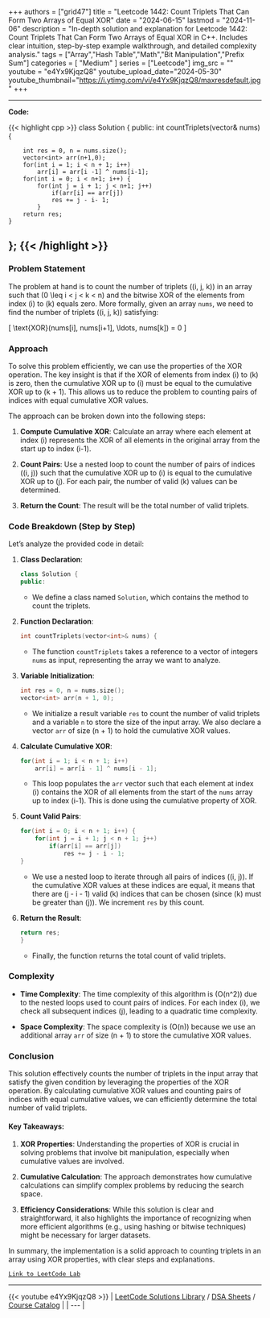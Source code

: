
+++
authors = ["grid47"]
title = "Leetcode 1442: Count Triplets That Can Form Two Arrays of Equal XOR"
date = "2024-06-15"
lastmod = "2024-11-06"
description = "In-depth solution and explanation for Leetcode 1442: Count Triplets That Can Form Two Arrays of Equal XOR in C++. Includes clear intuition, step-by-step example walkthrough, and detailed complexity analysis."
tags = ["Array","Hash Table","Math","Bit Manipulation","Prefix Sum"]
categories = [
    "Medium"
]
series = ["Leetcode"]
img_src = ""
youtube = "e4Yx9KjqzQ8"
youtube_upload_date="2024-05-30"
youtube_thumbnail="https://i.ytimg.com/vi/e4Yx9KjqzQ8/maxresdefault.jpg"
+++



---
**Code:**

{{< highlight cpp >}}
class Solution {
public:
    int countTriplets(vector<int>& nums) {

        int res = 0, n = nums.size();
        vector<int> arr(n+1,0);
        for(int i = 1; i < n + 1; i++)
            arr[i] = arr[i -1] ^ nums[i-1];
        for(int i = 0; i < n+1; i++) {
            for(int j = i + 1; j < n+1; j++)
                if(arr[i] == arr[j])
                res += j - i- 1;
            }
        return res;
    }
};
{{< /highlight >}}
---

### Problem Statement

The problem at hand is to count the number of triplets \((i, j, k)\) in an array such that \(0 \leq i < j < k < n\) and the bitwise XOR of the elements from index \(i\) to \(k\) equals zero. More formally, given an array `nums`, we need to find the number of triplets \((i, j, k)\) satisfying:

\[
\text{XOR}(nums[i], nums[i+1], \ldots, nums[k]) = 0
\]

### Approach

To solve this problem efficiently, we can use the properties of the XOR operation. The key insight is that if the XOR of elements from index \(i\) to \(k\) is zero, then the cumulative XOR up to \(i\) must be equal to the cumulative XOR up to \(k + 1\). This allows us to reduce the problem to counting pairs of indices with equal cumulative XOR values.

The approach can be broken down into the following steps:

1. **Compute Cumulative XOR**: Calculate an array where each element at index \(i\) represents the XOR of all elements in the original array from the start up to index \(i-1\).

2. **Count Pairs**: Use a nested loop to count the number of pairs of indices \((i, j)\) such that the cumulative XOR up to \(i\) is equal to the cumulative XOR up to \(j\). For each pair, the number of valid \(k\) values can be determined.

3. **Return the Count**: The result will be the total number of valid triplets.

### Code Breakdown (Step by Step)

Let’s analyze the provided code in detail:

1. **Class Declaration**:
   ```cpp
   class Solution {
   public:
   ```

   - We define a class named `Solution`, which contains the method to count the triplets.

2. **Function Declaration**:
   ```cpp
   int countTriplets(vector<int>& nums) {
   ```

   - The function `countTriplets` takes a reference to a vector of integers `nums` as input, representing the array we want to analyze.

3. **Variable Initialization**:
   ```cpp
   int res = 0, n = nums.size();
   vector<int> arr(n + 1, 0);
   ```

   - We initialize a result variable `res` to count the number of valid triplets and a variable `n` to store the size of the input array. We also declare a vector `arr` of size \(n + 1\) to hold the cumulative XOR values.

4. **Calculate Cumulative XOR**:
   ```cpp
   for(int i = 1; i < n + 1; i++)
       arr[i] = arr[i - 1] ^ nums[i - 1];
   ```

   - This loop populates the `arr` vector such that each element at index \(i\) contains the XOR of all elements from the start of the `nums` array up to index \(i-1\). This is done using the cumulative property of XOR.

5. **Count Valid Pairs**:
   ```cpp
   for(int i = 0; i < n + 1; i++) {
       for(int j = i + 1; j < n + 1; j++)
           if(arr[i] == arr[j])
               res += j - i - 1;
   }
   ```

   - We use a nested loop to iterate through all pairs of indices \((i, j)\). If the cumulative XOR values at these indices are equal, it means that there are \(j - i - 1\) valid \(k\) indices that can be chosen (since \(k\) must be greater than \(j\)). We increment `res` by this count.

6. **Return the Result**:
   ```cpp
   return res;
   }
   ```

   - Finally, the function returns the total count of valid triplets.

### Complexity

- **Time Complexity**: The time complexity of this algorithm is \(O(n^2)\) due to the nested loops used to count pairs of indices. For each index \(i\), we check all subsequent indices \(j\), leading to a quadratic time complexity.

- **Space Complexity**: The space complexity is \(O(n)\) because we use an additional array `arr` of size \(n + 1\) to store the cumulative XOR values.

### Conclusion

This solution effectively counts the number of triplets in the input array that satisfy the given condition by leveraging the properties of the XOR operation. By calculating cumulative XOR values and counting pairs of indices with equal cumulative values, we can efficiently determine the total number of valid triplets.

#### Key Takeaways:

1. **XOR Properties**: Understanding the properties of XOR is crucial in solving problems that involve bit manipulation, especially when cumulative values are involved.

2. **Cumulative Calculation**: The approach demonstrates how cumulative calculations can simplify complex problems by reducing the search space.

3. **Efficiency Considerations**: While this solution is clear and straightforward, it also highlights the importance of recognizing when more efficient algorithms (e.g., using hashing or bitwise techniques) might be necessary for larger datasets.

In summary, the implementation is a solid approach to counting triplets in an array using XOR properties, with clear steps and explanations.

[`Link to LeetCode Lab`](https://leetcode.com/problems/count-triplets-that-can-form-two-arrays-of-equal-xor/description/)

---
{{< youtube e4Yx9KjqzQ8 >}}
| [LeetCode Solutions Library](https://grid47.xyz/leetcode/) / [DSA Sheets](https://grid47.xyz/sheets/) / [Course Catalog](https://grid47.xyz/courses/) |
| --- |

